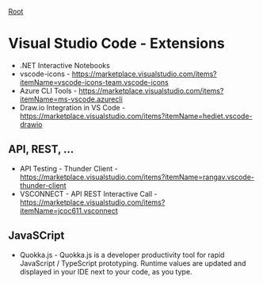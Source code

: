 [Root](WhatIUse.md)
# Visual Studio Code - Extensions

- .NET Interactive Notebooks
- vscode-icons - https://marketplace.visualstudio.com/items?itemName=vscode-icons-team.vscode-icons
- Azure CLI Tools - https://marketplace.visualstudio.com/items?itemName=ms-vscode.azurecli
- Draw.io Integration in VS Code - https://marketplace.visualstudio.com/items?itemName=hediet.vscode-drawio

## API, REST, ...
- API Testing - Thunder Client - https://marketplace.visualstudio.com/items?itemName=rangav.vscode-thunder-client
- VSCONNECT - API REST Interactive Call -  https://marketplace.visualstudio.com/items?itemName=jcoc611.vsconnect

## JavaSCript
- Quokka.js - Quokka.js is a developer productivity tool for rapid JavaScript / TypeScript prototyping. Runtime values are updated and displayed in your IDE next to your code, as you type.
